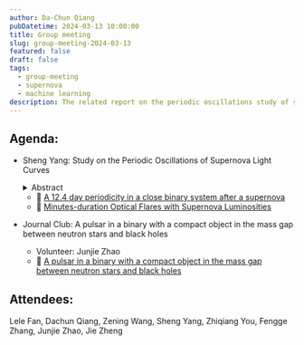 ```yaml
---
author: Da-Chun Qiang
pubDatetime: 2024-03-13 10:00:00
title: Group meeting
slug: group-meeting-2024-03-13
featured: false
draft: false
tags:
  - group-meeting
  - supernova
  - machine learning
description: The related report on the periodic oscillations study of supernova light curves.
---
```


## Agenda:

- Sheng Yang: Study on the Periodic Oscillations of Supernova Light Curves

  <details>
  <summary>Abstract</summary>
  The current trend in scientific research focuses on studying the periodicity of various electromagnetic signals. For instance, the periodic oscillations observed in the light curves of core-collapse supernovae may arise from the cyclic accretion processes involving the compact star in the central engine and its companion. Investigating these signals is pivotal for gaining insights into the mechanisms underlying supernova formation. Consequently, in collaboration with Da-Chun and Ze-Ning, we intend to embark on pertinent research. Our approach entails amassing extensive supernova samples, creating research tools, and methodically analyzing the periodic characteristics of their light curves.
  </details>

  - 📄 [A 12.4 day periodicity in a close binary system after a supernova](https://arxiv.org/pdf/2310.07784.pdf)
  - 📄 [Minutes-duration Optical Flares with Supernova Luminosities](https://arxiv.org/pdf/2311.10195.pdf)
  
- Journal Club: A pulsar in a binary with a compact object in the mass gap between neutron stars and black holes
  - Volunteer: Junjie Zhao
  - 📄 [A pulsar in a binary with a compact object in the mass gap between neutron stars and black holes](https://arxiv.org/pdf/2401.09872.pdf)
## Attendees:

Lele Fan, Dachun Qiang, Zening Wang, Sheng Yang, Zhiqiang You, Fengge Zhang, Junjie Zhao, Jie Zheng
